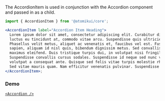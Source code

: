 The AccordionItem is used in conjunction with the Accordion component and passed in as a child.

```jsx
import { AccordionItem } from '@atomikui/core';

<AccordionItem label="Accordion Item Heading">
  Lorem ipsum dolor sit amet, consectetur adipiscing elit. Curabitur diam justo,
  luctus eu tincidunt at, commodo vitae arcu. Suspendisse quis ultricies diam.
  Phasellus velit metus, aliquet ac venenatis et, faucibus vel est. Fusce erat
  sapien, aliquam id nisl quis, bibendum dignissim metus. Sed convallis nibh vel
  maximus eleifend. Duis tristique turpis dui, in volutpat nisi fringilla et.
  Suspendisse convallis cursus sodales. Suspendisse id neque sed nunc volutpat
  volutpat a consequat ante. Quisque sed felis vitae turpis molestie rhoncus.
  Sed vitae mauris quam. Nam efficitur venenatis pulvinar. Suspendisse potenti.
</AccordionItem>;
```

### Demo

[`<Accordion />`](https://www.atomikui.com/#/Content/Accordion)
